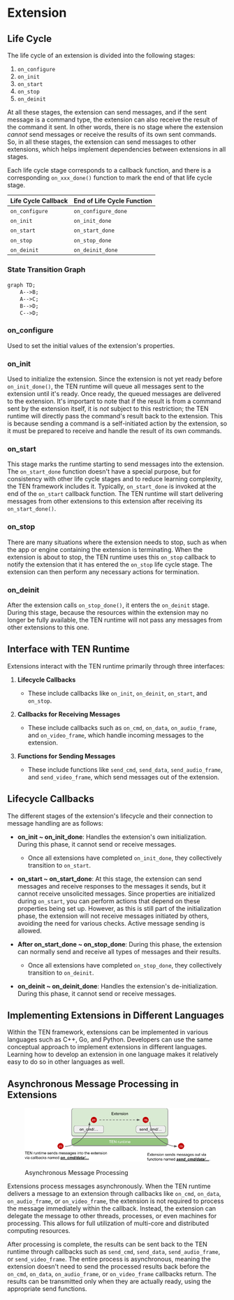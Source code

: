 # Extension

## Life Cycle

The life cycle of an extension is divided into the following stages:

1. `on_configure`
2. `on_init`
3. `on_start`
4. `on_stop`
5. `on_deinit`

At all these stages, the extension can send messages, and if the sent message is a command type, the extension can also receive the result of the command it sent. In other words, there is no stage where the extension *cannot* send messages or receive the results of its own sent commands. So, in all these stages, the extension can send messages to other extensions, which helps implement dependencies between extensions in all stages.

Each life cycle stage corresponds to a callback function, and there is a corresponding `on_xxx_done()` function to mark the end of that life cycle stage.

| Life Cycle Callback | End of Life Cycle Function   |
|---------------------|------------------------------|
| `on_configure`      | `on_configure_done`          |
| `on_init`           | `on_init_done`               |
| `on_start`          | `on_start_done`              |
| `on_stop`           | `on_stop_done`               |
| `on_deinit`         | `on_deinit_done`             |

### State Transition Graph

```mermaid
graph TD;
    A-->B;
    A-->C;
    B-->D;
    C-->D;
```

### on_configure

Used to set the initial values of the extension's properties.

### on_init

Used to initialize the extension. Since the extension is not yet ready before `on_init_done()`, the TEN runtime will queue all messages sent to the extension until it's ready. Once ready, the queued messages are delivered to the extension. It's important to note that if the result is from a command sent by the extension itself, it is *not* subject to this restriction; the TEN runtime will directly pass the command's result back to the extension. This is because sending a command is a self-initiated action by the extension, so it must be prepared to receive and handle the result of its own commands.

### on_start

This stage marks the runtime starting to send messages into the extension. The `on_start_done` function doesn't have a special purpose, but for consistency with other life cycle stages and to reduce learning complexity, the TEN framework includes it. Typically, `on_start_done` is invoked at the end of the `on_start` callback function. The TEN runtime will start delivering messages from other extensions to this extension after receiving its `on_start_done()`.

### on_stop

There are many situations where the extension needs to stop, such as when the app or engine containing the extension is terminating. When the extension is about to stop, the TEN runtime uses this `on_stop` callback to notify the extension that it has entered the `on_stop` life cycle stage. The extension can then perform any necessary actions for termination.

### on_deinit

After the extension calls `on_stop_done()`, it enters the `on_deinit` stage. During this stage, because the resources within the extension may no longer be fully available, the TEN runtime will not pass any messages from other extensions to this one.

## Interface with TEN Runtime

Extensions interact with the TEN runtime primarily through three interfaces:

1. **Lifecycle Callbacks**
   - These include callbacks like `on_init`, `on_deinit`, `on_start`, and `on_stop`.

2. **Callbacks for Receiving Messages**
   - These include callbacks such as `on_cmd`, `on_data`, `on_audio_frame`, and `on_video_frame`, which handle incoming messages to the extension.

3. **Functions for Sending Messages**
   - These include functions like `send_cmd`, `send_data`, `send_audio_frame`, and `send_video_frame`, which send messages out of the extension.

## Lifecycle Callbacks

The different stages of the extension's lifecycle and their connection to message handling are as follows:

- **on_init ~ on_init_done**: Handles the extension's own initialization. During this phase, it cannot send or receive messages.

  - Once all extensions have completed `on_init_done`, they collectively transition to `on_start`.

- **on_start ~ on_start_done**: At this stage, the extension can send messages and receive responses to the messages it sends, but it cannot receive unsolicited messages. Since properties are initialized during `on_start`, you can perform actions that depend on these properties being set up. However, as this is still part of the initialization phase, the extension will not receive messages initiated by others, avoiding the need for various checks. Active message sending is allowed.

- **After on_start_done ~ on_stop_done**: During this phase, the extension can normally send and receive all types of messages and their results.

  - Once all extensions have completed `on_stop_done`, they collectively transition to `on_deinit`.

- **on_deinit ~ on_deinit_done**: Handles the extension's de-initialization. During this phase, it cannot send or receive messages.

## Implementing Extensions in Different Languages

Within the TEN framework, extensions can be implemented in various languages such as C++, Go, and Python. Developers can use the same conceptual approach to implement extensions in different languages. Learning how to develop an extension in one language makes it relatively easy to do so in other languages as well.

## Asynchronous Message Processing in Extensions

<figure><img src="../../assets/png/asynchronous_message_processing.png" alt=""><figcaption><p>Asynchronous Message Processing</p></figcaption></figure>

Extensions process messages asynchronously. When the TEN runtime delivers a message to an extension through callbacks like `on_cmd`, `on_data`, `on_audio_frame`, or `on_video_frame`, the extension is not required to process the message immediately within the callback. Instead, the extension can delegate the message to other threads, processes, or even machines for processing. This allows for full utilization of multi-core and distributed computing resources.

After processing is complete, the results can be sent back to the TEN runtime through callbacks such as `send_cmd`, `send_data`, `send_audio_frame`, or `send_video_frame`. The entire process is asynchronous, meaning the extension doesn't need to send the processed results back before the `on_cmd`, `on_data`, `on_audio_frame`, or `on_video_frame` callbacks return. The results can be transmitted only when they are actually ready, using the appropriate send functions.
